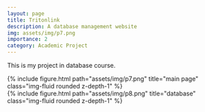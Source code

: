 ```yaml
---
layout: page
title: Tritonlink
description: A database management website
img: assets/img/p7.png
importance: 2
category: Academic Project
---
```

This is my project in database course.

<div class="row">
    <div class="col-sm mt-3 mt-md-0">
        {% include figure.html path="assets/img/p7.png" title="main page" class="img-fluid rounded z-depth-1" %}
    </div>
    <div class="col-sm mt-3 mt-md-0">
        {% include figure.html path="assets/img/p8.png" title="database" class="img-fluid rounded z-depth-1" %}
    </div>
</div>
